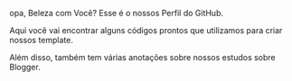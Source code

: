 opa, Beleza com Você?
Esse é o nossos Perfil do GitHub.

Aqui você vai encontrar alguns códigos prontos que utilizamos para criar nossos template.

Além disso, também tem várias anotações sobre nossos estudos sobre Blogger.
